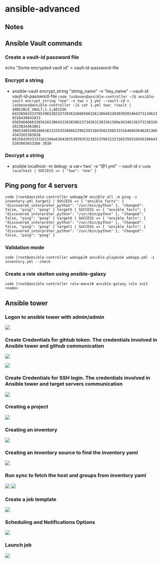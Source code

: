 # ansible-advanced


## Notes

## Ansible Vault commands

### Create a vault-id password file
echo "Some encrypted vault id" > vault-id-password-file

### Encrypt a string
* ansible-vault encrypt_string "string_name" -n "key_name" --vault-id vault-id-password-file
`code
[osboxes@ansible-controller ~]$ ansible-vault encrypt_string "one" -n two > 1.yml --vault-id v
[osboxes@ansible-controller ~]$ cat 1.yml
two: !vault |
          $ANSIBLE_VAULT;1.1;AES256
          64326563333765396538333738363266656632613864623830393034643731346230316439643833
          6565666666336561653064323938386237343631303361360a363461363732383162623834363861
          36653465396266616233353336666239623931663561356533316466636462613664343265383638
          6635643933333161340a626430353039353238313766313231653565356561666435393665653366
         3830`

### Decrypt a string 
* ansible localhost -m debug -a var='two' -e "@1.yml" --vault-id v
`code
localhost | SUCCESS => {
    "two": "one"
}
`

## Ping pong for 4 servers
`code
[root@ansible-controller webapp]# ansible all -m ping -i inventory.yml
target2 | SUCCESS => {
    "ansible_facts": {
        "discovered_interpreter_python": "/usr/bin/python"
    },
    "changed": false,
    "ping": "pong"
}
target5 | SUCCESS => {
    "ansible_facts": {
        "discovered_interpreter_python": "/usr/bin/python"
    },
    "changed": false,
    "ping": "pong"
}
target6 | SUCCESS => {
    "ansible_facts": {
        "discovered_interpreter_python": "/usr/bin/python"
    },
    "changed": false,
    "ping": "pong"
}
target1 | SUCCESS => {
    "ansible_facts": {
        "discovered_interpreter_python": "/usr/bin/python"
    },
    "changed": false,
    "ping": "pong"
}
`

### Validation mode
`code [root@ansible-controller webapp]# ansible-playbook webapp.yml -i inventory.yml --check`

### Create a role skelton using ansible-galaxy
`code [root@ansible-controller role-mano]# ansible-galaxy role init <name>`


## Ansible tower

### Logon to ansible tower with admin/admin
![](images/login.png)

### Create Credentials for gihtub token. The credentials involved in Ansible tower and github communication
![](images/cred1.png)

![](images/cred2.png)

### Create Credentials for SSH login. The credentials involved in Ansible tower and target servers communication
![](images/ssh-creds.png)

### Creating a project
![](images/createproject.png)

### Creating an inventory
![](images/inv1.png)

### Creating an inventory source to find the inventory yaml
![](images/inv2.png)

### Run sync to fetch the host and groups from inventory yaml
![](images/invsync.png)
![](images/listofhosts_added.png)

### Create a job template
![](images/job_template.png)

### Scheduling and Notifications Options
![](images/Schedule_OR_Notification.png)

### Launch job
![](images/launch_job.png)

